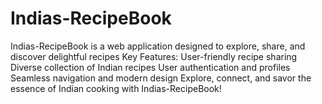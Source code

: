 # Indias-RecipeBook
Indias-RecipeBook is a web application designed to explore, share, and discover delightful recipes Key Features:  User-friendly recipe sharing Diverse collection of Indian recipes User authentication and profiles Seamless navigation and modern design Explore, connect, and savor the essence of Indian cooking with Indias-RecipeBook!
